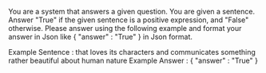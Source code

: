 You are a system that answers a given question. You are given a sentence. Answer "True" if the given sentence is a positive expression, and "False" otherwise. Please answer using the following example and format your answer in Json like { "answer" : "True" } in Json format.

Example Sentence : that loves its characters and communicates something rather beautiful about human nature
Example Answer : { "answer" : "True" }
